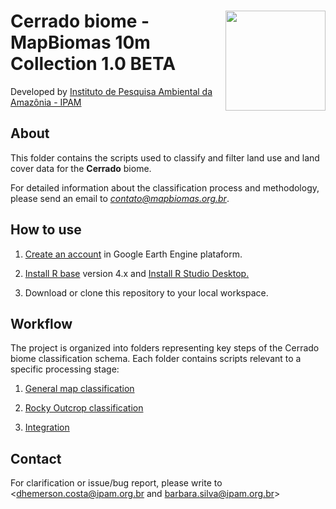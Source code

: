 
<div>
    <img src='https://github.com/mapbiomas-brazil/cerrado/blob/mapbiomas60/2-general-map/www/ipam_logo.jpg?raw=true' height='auto' width='160' align='right'>
    <h1>Cerrado biome - MapBiomas 10m Collection 1.0 BETA</h1>
</div>

Developed by [Instituto de Pesquisa Ambiental da Amazônia - IPAM](https://ipam.org.br/)<br>

## About
This folder contains the scripts used to classify and filter land use and land cover data for the **Cerrado** biome.

For detailed information about the classification process and methodology, please send an email to *contato@mapbiomas.org.br*.

## How to use
1. [Create an account](https://signup.earthengine.google.com/) in Google Earth Engine plataform.

2. [Install R base](https://cran.r-project.org/bin/) version 4.x and [Install R Studio Desktop.](https://www.rstudio.com/products/rstudio/download/)

3. Download or clone this repository to your local workspace.

## Workflow
The project is organized into folders representing key steps of the Cerrado biome classification schema. Each folder contains scripts relevant to a specific processing stage:

1. [General map classification](https://github.com/mapbiomas/brazil-cerrado/edit/main/lulc_10m_sentinel/collection_02/1-general-map)

2. [Rocky Outcrop classification](https://github.com/mapbiomas/brazil-cerrado/edit/main/lulc_10m_sentinel/collection_02/2-rocky-outcrop)

3. [Integration](https://github.com/mapbiomas/brazil-cerrado/edit/main/lulc_10m_sentinel/collection_02/3-integration)

## Contact
For clarification or issue/bug report, please write to <dhemerson.costa@ipam.org.br and barbara.silva@ipam.org.br>
